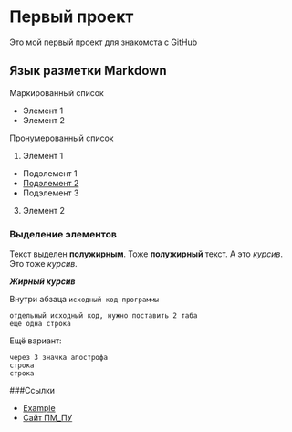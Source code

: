 # Первый проект
Это мой первый проект для знакомста с GitHub
## Язык разметки Markdown
Маркированный список
* Элемент 1
* Элемент 2

Пронумерованный список
1. Элемент 1
  + Подэлемент 1
  + [Подэлемент 2](#Links)
  + Подэлемент 3
3. Элемент 2
### Выделение элементов
Текст выделен **полужирным**. Тоже __полужирный__ текст.
А это *курсив*. Это тоже _курсив_.

***Жирный курсив***

Внутри абзаца `исходный код программы`

    отдельный исходный код, нужно поставить 2 таба
    ещё одна строка
   
Ещё вариант:
```
через 3 значка апострофа
строка
строка

```

###<a name="Links"></a>Ссылки
* [Example](http//for.example "Подсказка")
* [Сайт ПМ_ПУ](https://apmath.spbu.ru "Лучший в СПБГУ")



